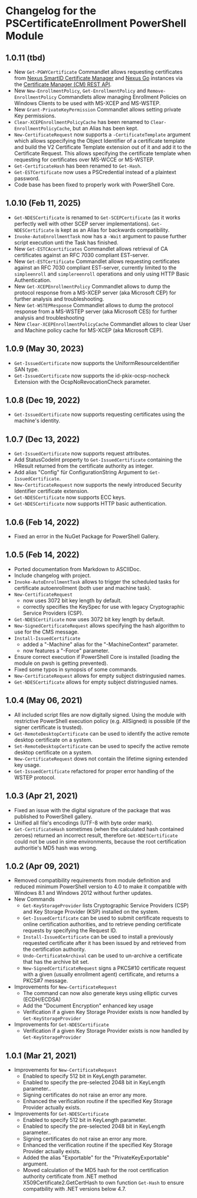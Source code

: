 ﻿# Changelog for the PSCertificateEnrollment PowerShell Module

## 1.0.11 (tbd)

- New `Get-PGWYCertificate` Commandlet allows requesting certificates from [Nexus SmartID Certificate Manager](https://doc.nexusgroup.com/pub/certificate-manager-overview) and [Nexus Go](https://www.nexusgroup.com/solutions/online-services/) instances via the [Certificate Manager (CM) REST API](https://doc.nexusgroup.com/pub/certificate-manager-cm-rest-api).
- New `New-EnrollmentPolicy`, `Get-EnrollmentPolicy` and `Remove-EnrollmentPolicy` Commandlets allow managing Enrollment Policies on Windows Clients to be used with MS-XCEP and MS-WSTEP.
- New `Grant-PrivateKeyPermission` Commandlet allows setting private Key permissions. 
- `Clear-XCEPEnrollmentPolicyCache` has been renamed to `Clear-EnrollmentPolicyCache`, but an Alias has been kept.
- `New-CertificateRequest` now supports a `-CertificateTemplate` argument which allows sppecifying the Object Identifier of a certificate template and build the V2 Certificate Template extension out of it and add it to the Certificate Request. This allows specifying the certificate template when requesting for certificates over MS-WCCE or MS-WSTEP.
- `Get-CertificateHash` has been renamed to `Get-Hash`.
- `Get-ESTCertificate` now uses a PSCredential instead of a plaintext password.
- Code base has been fixed to properly work with PowerShell Core.

## 1.0.10 (Feb 11, 2025)

- `Get-NDESCertificate` is renamed to `Get-SCEPCertificate` (as it works perfectly well with other SCEP server implementations). `Get-NDESCertificate` is kept as an Alias for backwards compatibility.
- `Invoke-AutoEnrollmentTask` now has a `-Wait` argument to pause further script execution unti the Task has finished.
- New `Get-ESTCAcertificates` Commandlet allows retrieval of CA certificates against an RFC 7030 compliant EST-server.
- New `Get-ESTCertificate` Commandlet allows requesting certificates against an RFC 7030 compliant EST-server, currently limited to the `simpleenroll` and `simplereenroll` operations and only using HTTP Basic Authentication.
- New `Get-XCEPEnrollmentPolicy` Commandlet allows to dump the protocol response from a MS-XCEP server (aka Microsoft CEP) for further analysis and troubleshooting.
- New `Get-WSTEPResponse` Commandlet allows to dump the protocol response from a MS-WSTEP server (aka Microsoft CES) for further analysis and troubleshooting
- New `Clear-XCEPEnrollmentPolicyCache` Commandlet allows to clear User and Machine policy cache for MS-XCEP (aka Microsoft CEP).

## 1.0.9 (May 30, 2023)

- `Get-IssuedCertificate` now supports the UniformResourceIdentifier SAN type.
- `Get-IssuedCertificate` now supports the id-pkix-ocsp-nocheck Extension with the OcspNoRevocationCheck parameter.

## 1.0.8 (Dec 19, 2022)

- `Get-IssuedCertificate` now supports requesting certificates using the machine's identity.

## 1.0.7 (Dec 13, 2022)

- `Get-IssuedCertificate` now supports request attributes.
- Add StatusCodeInt property to `Get-IssuedCertificate` containing the HResult returned from the certificate authority as integer.
- Add alias "Config" für ConfigurationString Argument to `Get-IssuedCertificate`.
- `New-CertificateRequest` now supports the newly introduced Security Identifier certificate extension.
- `Get-NDESCertificate` now supports ECC keys.
- `Get-NDESCertificate` now supports HTTP basic authentication.

## 1.0.6 (Feb 14, 2022)

- Fixed an error in the NuGet Package for PowerShell Gallery.

## 1.0.5 (Feb 14, 2022)

- Ported documentation from Markdown to ASCIIDoc.
- Include changelog with project.
- `Invoke-AutoEnrollmentTask` allows to trigger the scheduled tasks for certificate autoenrollment (both user and machine task).
- `New-CertificateRequest` 
  - now uses 3072 bit key length by default.
  - correctly specifies the KeySpec for use with legacy Cryptographic Service Providers (CSP).
- `Get-NDESCertificate` now uses 3072 bit key length by default.
- `New-SignedCertificateRequest` allows specifying the hash algorithm to use for the CMS message.
- `Install-IssuedCertificate`
  - added a "-Machine" alias for the "-MachineContext" parameter.
  - now features a "-Force" parameter.
- Ensure correct execution if PowerShell Core is installed (loading the module on pwsh is getting prevented).
- Fixed some typos in synopsis of some commands.
- `New-CertificateRequest` allows for empty subject distringusied names.
- `Get-NDESCertificate` allows for empty subject distringusied names.

## 1.0.4 (May 06, 2021)

- All included script files are now digitally signed. Using the module with restrictive PowerShell execution policy (e.g. AllSigned) is possible (if the signer certificate is trusted).
- `Get-RemoteDesktopCertificate` can be used to identify the active remote desktop certificate on a system.
- `Set-RemoteDesktopCertificate` can be used to specify the active remote desktop certificate on a system.
- `New-CertificateRequest` dows not contain the lifetime signing extended key usage.
- `Get-IssuedCertificate` refactored for proper error handling of the WSTEP protocol.

## 1.0.3 (Apr 21, 2021)

- Fixed an issue with the digital signature of the package that was published to PowerShell gallery.
- Unified all file's encodings (UTF-8 with byte order mark).
- `Get-CertificateHash` sometimes (when the calculated hash contained zeroes) returned an incorrect result, therefore `Get-NDESCertificate` could not be used in sime environments, because the root certification authoritie's MD5 hash was wrong.

## 1.0.2 (Apr 09, 2021)

- Removed compatibility requirements from module definition and reduced minimum PowerShell version to 4.0 to make it compatible with Windows 8.1 and Windows 2012 without further updates.
- New Commands
  - `Get-KeyStorageProvider` lists Cryptographic Service Providers (CSP) and Key Storage Provider (KSP) installed on the system.
  - `Get-IssuedCertificate` can be used to submit certificate requests to online certification authorities, and to retrieve pending certificate requests by specifying the Request ID.
  - `Install-IssuedCertificate` can be used to install a previously requested certificate after it has been issued by and retrieved from the certification authority.
  - `Undo-CertificateArchival` can be used to un-archive a certificate that has the archive bit set.
  - `New-SignedCertificateRequest` signs a PKCS#10 certificate request with a given (usually enrollment agent) certificate, and returns a PKCS#7 message.
- Improvements for `New-CertificateRequest`
  - The command can now also generate keys using elliptic curves (ECDH/ECDSA)
  - Add the "Document Encryption" enhanced key usage
  - Verification if a given Key Storage Provider exists is now handled by `Get-KeyStorageProvider`
- Improvements for `Get-NDESCertificate`
  - Verification if a given Key Storage Provider exists is now handled by `Get-KeyStorageProvider`

## 1.0.1 (Mar 21, 2021)

- Improvements for `New-CertificateRequest`
  - Enabled to specify 512 bit in KeyLength parameter.
  - Enabled to specify the pre-selected 2048 bit in KeyLength parameter..
  - Signing certificates do not raise an error any more.
  - Enhanced the verification routine if the specified Key Storage Provider actually exists.
- Improvements for `Get-NDESCertificate`
  - Enabled to specify 512 bit in KeyLength parameter.
  - Enabled to specify the pre-selected 2048 bit in KeyLength parameter..
  - Signing certificates do not raise an error any more.
  - Enhanced the verification routine if the specified Key Storage Provider actually exists.
  - Added the alias "Exportable" for the "PrivateKeyExportable" argument.
  - Moved calculation of the MD5 hash for the root certification authority certificate from .NET method X509Certificate2.GetCertHash to own function `Get-Hash` to ensure compatbility with .NET versions below 4.7.